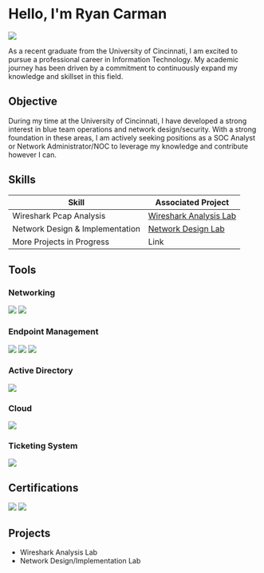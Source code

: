 # Hello, I'm Ryan Carman
<a href="https://www.linkedin.com/in/ryancarman/"><img src="https://img.shields.io/badge/-LinkedIn-0072b1?&style=for-the-badge&logo=linkedin&logoColor=white" /></a>

As a recent graduate from the University of Cincinnati, I am excited to pursue a professional career in Information Technology. My academic journey has been driven by a commitment to continuously expand my knowledge and skillset in this field.

## Objective

During my time at the University of Cincinnati, I have developed a strong interest in blue team operations and network design/security. With a strong foundation in these areas, I am actively seeking positions as a SOC Analyst or Network Administrator/NOC to leverage my knowledge and contribute however I can.

## Skills

| Skill                                         | Associated Project         |
|-----------------------------------------------|----------------------------|
| Wireshark Pcap Analysis          | <a href="https://github.com/rcarman09/Wireshark-PCAP-Analysis">Wireshark Analysis Lab</a>|
| Network Design & Implementation | <a href="https://github.com/rcarman09/Network-Design-Lab">Network Design Lab</a>|
| More Projects in Progress         | Link|

## Tools

### Networking
<div>
  <img src="https://img.shields.io/badge/-Wireshark-1679A7?&style=for-the-badge&logo=Wireshark&logoColor=white" />
  <img src="https://img.shields.io/badge/-Cisco IOS-1679A7?&style=for-the-badge&logo=Cisco&logoColor=white" />
</div>

### Endpoint Management
<div>
    <img src="https://img.shields.io/badge/-Microsoft Configuration Manager (SCCM)-00A4EF?&style=for-the-badge&logo=Microsoft&logoColor=white" />
    <img src="https://img.shields.io/badge/-Jamf-0047AB?&style=for-the-badge&logo=Apple&logoColor=white" />
    <img src="https://img.shields.io/badge/-Alloy Navigator Express-00CED1?&style=for-the-badge&logo=Computer&logoColor=white" />
</div>

### Active Directory
<div>
    <img src="https://img.shields.io/badge/-Microsoft Active Directory Users and Computers-00A4EF?&style=for-the-badge&logo=Microsoft&logoColor=white" />
</div>

### Cloud
<div>
    <img src="https://img.shields.io/badge/-Microsoft Azure-00A4EF?&style=for-the-badge&logo=Microsoft&logoColor=white" />
</div>

### Ticketing System
<div>
    <img src="https://img.shields.io/badge/-ServiceNow-32CD32?&style=for-the-badge" />
</div>

## Certifications
<div>
<img src="https://img.shields.io/badge/Qualys%20VMDR%20-000080?style=for-the-badge&logo=data:image/png;base64,LOGO_BASE64&logoColor=white" />
<img src="https://img.shields.io/badge/CCNA%20-005073?style=for-the-badge&logo=Cisco&logoColor=white" />
  
</div>

## Projects
- Wireshark Analysis Lab
- Network Design/Implementation Lab
